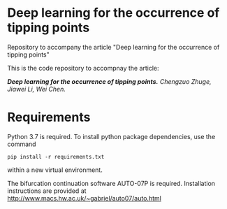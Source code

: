 # Deep learning for the occurrence of tipping points
Repository to accompany the article "Deep learning for the occurrence of tipping points"

This is the code repository to accompnay the article:

***Deep learning for the occurrence of tipping points.*** *Chengzuo Zhuge, Jiawei Li, Wei Chen.*

# Requirements

Python 3.7 is required. To install python package dependencies, use the command

`pip install -r requirements.txt`

within a new virtual environment.

The bifurcation continuation software AUTO-07P is required. Installation instructions are provided at http://www.macs.hw.ac.uk/~gabriel/auto07/auto.html

